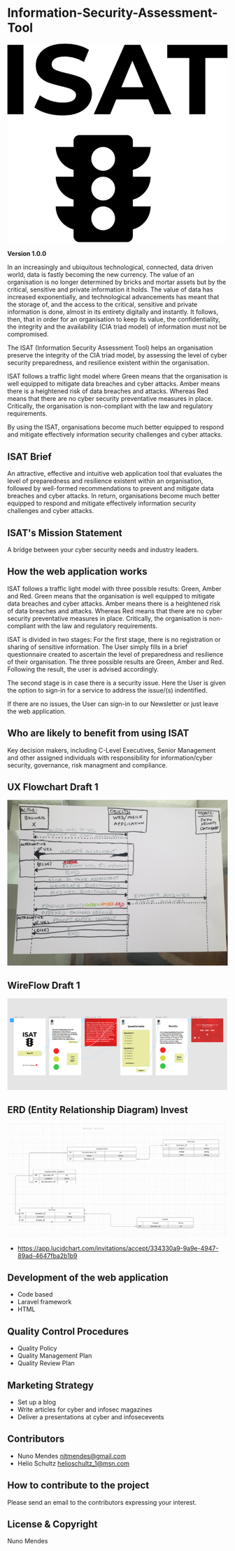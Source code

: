# Information-Security-Assessment-Tool

![](./images/isat-logo-draft.svg)

**Version 1.0.0**

In an increasingly and ubiquitous technological, connected, data driven world, data is fastly becoming the new currency. The value of an organisation is no longer determined by bricks and mortar assets but by the critical, sensitive and private information it holds. The value of data has increased exponentially, and technological advancements has meant that the storage of, and the access to the critical, sensitive and private information is done, almost in its entirety digitally and instantly. It follows, then, that in order for an organisation to keep its value, the confidentiality, the integrity and the availability (CIA triad model) of information must not be compromised.

The ISAT (Information Security Assessment Tool) helps an organisation preserve the integrity of the CIA triad model, by assessing the level of cyber security preparedness, and resilience existent within the organisation.

ISAT follows a traffic light model where Green means that the organisation is well equipped to mitigate data breaches and cyber attacks. Amber means there is a heightened risk of data breaches and attacks. Whereas Red means that there are no cyber security preventative measures in place. Critically, the organisation is non-compliant with the law and regulatory requirements.

By using the ISAT, organisations become much better equipped to respond and mitigate effectively information security challenges and cyber attacks. 

## ISAT Brief 

An attractive, effective and intuitive web application tool that evaluates the level of preparedness and resilience existent within an organisation, followed by well-formed recommendations to  prevent and mitigate data breaches and cyber attacks. In return, organisations become much better equipped to respond and mitigate effectively information security challenges and cyber attacks. 

## ISAT's Mission Statement

A bridge between your cyber security needs and industry leaders.

## How the web application works

ISAT follows a traffic light model with three possible results: Green, Amber and Red. Green means that the organisation is well equipped to mitigate data breaches and cyber attacks. Amber means there is a heightened risk of data breaches and attacks. Whereas Red means that there are no cyber security preventative measures in place. Critically, the organisation is non-compliant with the law and regulatory requirements.

ISAT is divided in two stages: For the first stage, there is no registration or sharing of sensitive information. The User simply fills in a brief questionnaire created to ascertain the level of preparedness and resilience of their organisation. The three possible results are Green, Amber and Red. Following the result, the user is advised accordingly. 

The second stage is in case there is a security issue. Here the User is given the option to sign-in for a service to address the issue/(s) indentified.

If there are no issues, the User can sign-in to our Newsletter or just leave the web application.

## Who are likely to benefit from using ISAT

Key decision makers, including C-Level Executives, Senior Management and other assigned individuals with responsibility for information/cyber security, governance, risk managment and compliance.

## UX Flowchart Draft 1

![](./images/ux-flow.jpeg)

## WireFlow Draft 1

![](./images/wireflow.PNG)

## ERD (Entity Relationship Diagram) Invest 

![](./development/erd-invest.PNG)


- <https://app.lucidchart.com/invitations/accept/334330a9-9a9e-4947-89ad-4647fba2b1b9> 

## Development of the web application

- Code based
- Laravel framework
- HTML

## Quality Control Procedures

- Quality Policy
- Quality Management Plan
- Quality Review Plan

## Marketing Strategy

- Set up a blog
- Write articles for cyber and infosec magazines
- Deliver a presentations at cyber and infosecevents

## Contributors

- Nuno Mendes <njtmendes@gmail.com>
- Helio Schultz <helioschultz_1@msn.com>

## How to contribute to the project

Please send an email to the contributors expressing your interest.

## License & Copyright

Nuno Mendes
